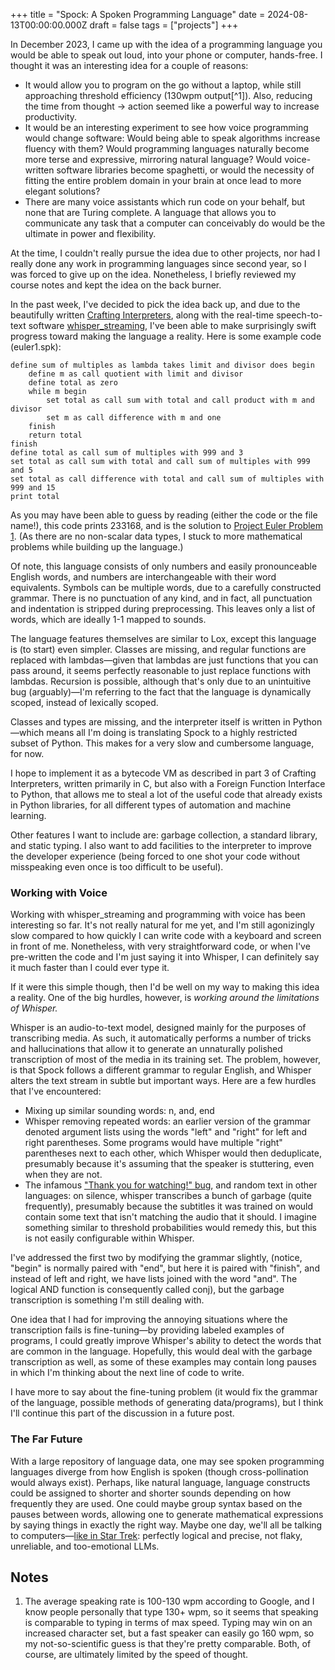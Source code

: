 +++
title = "Spock: A Spoken Programming Language"
date = 2024-08-13T00:00:00.000Z
draft = false
tags = ["projects"]
+++

In December 2023, I came up with the idea of a programming language you would be able to speak out loud, into your phone or computer, hands-free. I thought it was an interesting idea for a couple of reasons:

- It would allow you to program on the go without a laptop, while still approaching threshold efficiency (130wpm output[^1]). Also, reducing the time from thought → action seemed like a powerful way to increase productivity.
- It would be an interesting experiment to see how voice programming would change software: Would being able to speak algorithms increase fluency with them? Would programming languages naturally become more terse and expressive, mirroring natural language? Would voice-written software libraries become spaghetti, or would the necessity of fitting the entire problem domain in your brain at once lead to more elegant solutions?
- There are many voice assistants which run code on your behalf, but none that are Turing complete. A language that allows you to communicate any task that a computer can conceivably do would be the ultimate in power and flexibility.

At the time, I couldn't really pursue the idea due to other projects, nor had I really done any work in programming languages since second year, so I was forced to give up on the idea. Nonetheless, I briefly reviewed my course notes and kept the idea on the back burner.

In the past week, I've decided to pick the idea back up, and due to the beautifully written [Crafting Interpreters](https://craftinginterpreters.com/), along with the real-time speech-to-text software [whisper_streaming](https://github.com/ufal/whisper_streaming), I've been able to make surprisingly swift progress toward making the language a reality. Here is some example code (euler1.spk):

```text
define sum of multiples as lambda takes limit and divisor does begin
    define m as call quotient with limit and divisor
    define total as zero
    while m begin 
        set total as call sum with total and call product with m and divisor
        set m as call difference with m and one
    finish
    return total
finish
define total as call sum of multiples with 999 and 3
set total as call sum with total and call sum of multiples with 999 and 5
set total as call difference with total and call sum of multiples with 999 and 15
print total
```

As you may have been able to guess by reading (either the code or the file name!), this code prints 233168, and is the solution to [Project Euler Problem 1](https://projecteuler.net/problem=1). (As there are no non-scalar data types, I stuck to more mathematical problems while building up the language.)

Of note, this language consists of only numbers and easily pronounceable English words, and numbers are interchangeable with their word equivalents. Symbols can be multiple words, due to a carefully constructed grammar. There is no punctuation of any kind, and in fact, all punctuation and indentation is stripped during preprocessing. This leaves only a list of words, which are ideally 1-1 mapped to sounds.

The language features themselves are similar to Lox, except this language is (to start) even simpler. Classes are missing, and regular functions are replaced with lambdas—given that lambdas are just functions that you can pass around, it seems perfectly reasonable to just replace functions with lambdas. Recursion is possible, although that's only due to an unintuitive bug (arguably)—I'm referring to the fact that the language is dynamically scoped, instead of lexically scoped.

Classes and types are missing, and the interpreter itself is written in Python—which means all I'm doing is translating Spock to a highly restricted subset of Python. This makes for a very slow and cumbersome language, for now.

I hope to implement it as a bytecode VM as described in part 3 of Crafting Interpreters, written primarily in C, but also with a Foreign Function Interface to Python, that allows me to steal a lot of the useful code that already exists in Python libraries, for all different types of automation and machine learning.

Other features I want to include are: garbage collection, a standard library, and static typing. I also want to add facilities to the interpreter to improve the developer experience (being forced to one shot your code without misspeaking even once is too difficult to be useful).

### Working with Voice

Working with whisper_streaming and programming with voice has been interesting so far. It's not really natural for me yet, and I'm still agonizingly slow compared to how quickly I can write code with a keyboard and screen in front of me. Nonetheless, with very straightforward code, or when I've pre-written the code and I'm just saying it into Whisper, I can definitely say it much faster than I could ever type it.

If it were this simple though, then I'd be well on my way to making this idea a reality. One of the big hurdles, however, is *working around the limitations of Whisper.*

Whisper is an audio-to-text model, designed mainly for the purposes of transcribing media. As such, it automatically performs a number of tricks and hallucinations that allow it to generate an unnaturally polished transcription of most of the media in its training set. The problem, however, is that Spock follows a different grammar to regular English, and Whisper alters the text stream in subtle but important ways. Here are a few hurdles that I've encountered:

- Mixing up similar sounding words: n, and, end
- Whisper removing repeated words: an earlier version of the grammar denoted argument lists using the words "left" and "right" for left and right parentheses. Some programs would have multiple "right" parentheses next to each other, which Whisper would then deduplicate, presumably because it's assuming that the speaker is stuttering, even when they are not.
- The infamous ["Thank you for watching!" bug](https://www.reddit.com/r/ChatGPT/comments/15mmraf/why_does_it_keep_transcribing_thank_you_for/), and random text in other languages: on silence, whisper transcribes a bunch of garbage (quite frequently), presumably because the subtitles it was trained on would contain some text that isn't matching the audio that it should. I imagine something similar to threshold probabilities would remedy this, but this is not easily configurable within Whisper.

I've addressed the first two by modifying the grammar slightly, (notice, "begin" is normally paired with "end", but here it is paired with "finish", and instead of left and right, we have lists joined with the word "and". The logical AND function is consequently called conj), but the garbage transcription is something I'm still dealing with.

One idea that I had for improving the annoying situations where the transcription fails is fine-tuning—by providing labeled examples of programs, I could greatly improve Whisper's ability to detect the words that are common in the language. Hopefully, this would deal with the garbage transcription as well, as some of these examples may contain long pauses in which I'm thinking about the next line of code to write.

I have more to say about the fine-tuning problem (it would fix the grammar of the language, possible methods of generating data/programs), but I think I'll continue this part of the discussion in a future post.

### The Far Future

With a large repository of language data, one may see spoken programming languages diverge from how English is spoken (though cross-pollination would always exist). Perhaps, like natural language, language constructs could be assigned to shorter and shorter sounds depending on how frequently they are used. One could maybe group syntax based on the pauses between words, allowing one to generate mathematical expressions by saying things in exactly the right way. Maybe one day, we'll all be talking to computers—[like in Star Trek](https://www.youtube.com/watch?v=Drr6_zikuZQ): perfectly logical and precise, not flaky, unreliable, and too-emotional LLMs.

## Notes

1. The average speaking rate is 100-130 wpm according to Google, and I know people personally that type 130+ wpm, so it seems that speaking is comparable to typing in terms of max speed. Typing may win on an increased character set, but a fast speaker can easily go 160 wpm, so my not-so-scientific guess is that they're pretty comparable. Both, of course, are ultimately limited by the speed of thought.
